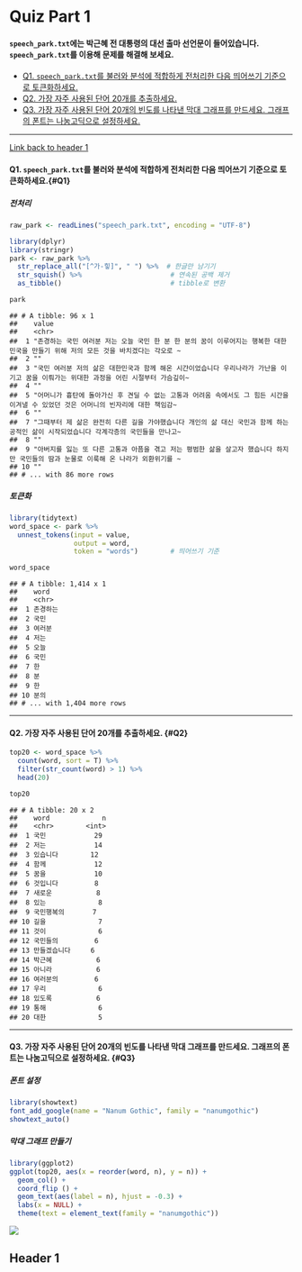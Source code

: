 Quiz Part 1
===========

#### `speech_park.txt`에는 박근혜 전 대통령의 대선 출마 선언문이 들어있습니다. `speech_park.txt`를 이용해 문제를 해결해 보세요.

-   [Q1. `speech_park.txt`를 불러와 분석에 적합하게 전처리한 다음 띄어쓰기 기준으로 토큰화하세요.](#Q1)
-   [Q2. 가장 자주 사용된 단어 20개를 추출하세요.](#Q2)
-   [Q3. 가장 자주 사용된 단어 20개의 빈도를 나타낸 막대 그래프를 만드세요. 그래프의 폰트는 나눔고딕으로 설정하세요.](#Q3)

------------------------------------------------------------------------

[Link back to header 1](#headin)


#### Q1. `speech_park.txt`를 불러와 분석에 적합하게 전처리한 다음 띄어쓰기 기준으로 토큰화하세요.{#Q1}

##### 전처리

``` r
raw_park <- readLines("speech_park.txt", encoding = "UTF-8")
```

``` r
library(dplyr)
library(stringr)
park <- raw_park %>%
  str_replace_all("[^가-힣]", " ") %>%  # 한글만 남기기
  str_squish() %>%                      # 연속된 공백 제거
  as_tibble()                           # tibble로 변환

park
```

    ## # A tibble: 96 x 1
    ##    value                                                                        
    ##    <chr>                                                                        
    ##  1 "존경하는 국민 여러분 저는 오늘 국민 한 분 한 분의 꿈이 이루어지는 행복한 대한민국을 만들기 위해 저의 모든 것을 바치겠다는 각오로 ~
    ##  2 ""                                                                           
    ##  3 "국민 여러분 저의 삶은 대한민국과 함께 해온 시간이었습니다 우리나라가 가난을 이기고 꿈을 이뤄가는 위대한 과정을 어린 시절부터 가슴깊이~
    ##  4 ""                                                                           
    ##  5 "어머니가 흉탄에 돌아가신 후 견딜 수 없는 고통과 어려움 속에서도 그 힘든 시간을 이겨낼 수 있었던 것은 어머니의 빈자리에 대한 책임감~
    ##  6 ""                                                                           
    ##  7 "그때부터 제 삶은 완전히 다른 길을 가야했습니다 개인의 삶 대신 국민과 함께 하는 공적인 삶이 시작되었습니다 각계각층의 국민들을 만나고~
    ##  8 ""                                                                           
    ##  9 "아버지를 잃는 또 다른 고통과 아픔을 겪고 저는 평범한 삶을 살고자 했습니다 하지만 국민들의 땀과 눈물로 이룩해 온 나라가 외환위기를 ~
    ## 10 ""                                                                           
    ## # ... with 86 more rows

##### 토큰화

``` r
library(tidytext)
word_space <- park %>%
  unnest_tokens(input = value,
                output = word,
                token = "words")        # 띄어쓰기 기준

word_space
```

    ## # A tibble: 1,414 x 1
    ##    word    
    ##    <chr>   
    ##  1 존경하는
    ##  2 국민    
    ##  3 여러분  
    ##  4 저는    
    ##  5 오늘    
    ##  6 국민    
    ##  7 한      
    ##  8 분      
    ##  9 한      
    ## 10 분의    
    ## # ... with 1,404 more rows

------------------------------------------------------------------------

#### Q2. 가장 자주 사용된 단어 20개를 추출하세요.  {#Q2}

``` r
top20 <- word_space %>%
  count(word, sort = T) %>%
  filter(str_count(word) > 1) %>%
  head(20)

top20
```

    ## # A tibble: 20 x 2
    ##    word             n
    ##    <chr>        <int>
    ##  1 국민            29
    ##  2 저는            14
    ##  3 있습니다        12
    ##  4 함께            12
    ##  5 꿈을            10
    ##  6 것입니다         8
    ##  7 새로운           8
    ##  8 있는             8
    ##  9 국민행복의       7
    ## 10 길을             7
    ## 11 것이             6
    ## 12 국민들의         6
    ## 13 만들겠습니다     6
    ## 14 박근혜           6
    ## 15 아니라           6
    ## 16 여러분의         6
    ## 17 우리             6
    ## 18 있도록           6
    ## 19 통해             6
    ## 20 대한             5

------------------------------------------------------------------------

#### Q3. 가장 자주 사용된 단어 20개의 빈도를 나타낸 막대 그래프를 만드세요. 그래프의 폰트는 나눔고딕으로 설정하세요.  {#Q3}

##### 폰트 설정

``` r
library(showtext)
font_add_google(name = "Nanum Gothic", family = "nanumgothic")
showtext_auto()
```

##### 막대 그래프 만들기

``` r
library(ggplot2)
ggplot(top20, aes(x = reorder(word, n), y = n)) +
  geom_col() +
  coord_flip () +
  geom_text(aes(label = n), hjust = -0.3) +
  labs(x = NULL) +
  theme(text = element_text(family = "nanumgothic"))
```

![](Quiz_Part1_files/figure-markdown_github/unnamed-chunk-8-1.png)




## Header 1<a name="headin"></a>


